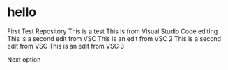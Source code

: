 # hello
First Test Repository
This is a test
This is from Visual Studio Code editing
This is a second edit from VSC
This is an edit from VSC 2
This is a second edit from VSC
This is an edit from VSC 3



Next option